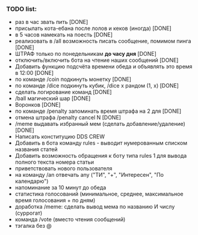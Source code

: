 ### TODO list:
* раз в час звать пить [DONE]
* присылать кота-ебана после лолов и кеков (иногда) [DONE]
* в 5 часов намекать на поесть [DONE]
* реализовать в /all возможность писать сообщение, помимом пинга [DONE] 
* ШТРАФ только по понедельникам **до часу дня** [DONE] 
* отключить/включить бота на чтение наших сообщений [DONE]
* Добавить функцию подсчёта времени обеда и объявлять это время в 12:00 [DONE]
* по команде /coin подкинуть монетку [DONE]
* по команде /dice подкинуть кубик, /dice x рандом (1, x) [DONE]
* сделать логирование команд [DONE]
* /ball магический шар [DONE]
* Воронков [DONE]
* по команде /penalty <id> <min> запоминать время штрафа на 2 для [DONE]
* отмена штрафа /penalty cancel N [DONE]
* /meme выдавать избранный мем (сделать добавление/удаление) [DONE]
* Написать конституцию DDS CREW
* Добавить в бота команду rules - выводит нумерованным списком названия статей
* Добавить возможность обращения к боту типа rules 1 для вывода полного текста номера статьи
* приветствовать нового пользователя
* на команду /an отвечать any ("ТИ", "+", "Интересен", "По календарю")
* напоминание за 10 минут до обеда
* статистика голосований (минимальное, среднее, максимальное время голосования + по дням)
* доработка /meme: сделать вывод мема по названию И числу (суррогат)
* команда /vote (вместо чтения сообщений)
* тэгалка без @
